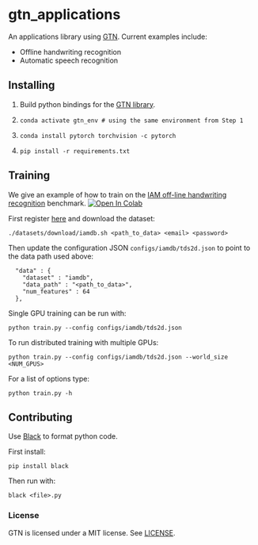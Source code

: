 # gtn_applications

An applications library using [GTN](https://github.com/facebookresearch/gtn).
Current examples include:

- Offline handwriting recognition
- Automatic speech recognition

## Installing

1. Build python bindings for the [GTN library](https://github.com/fairinternal/gtn#using-python-bindings).

2. `conda activate gtn_env # using the same environment from Step 1`

3. `conda install pytorch torchvision -c pytorch`

4. `pip install -r requirements.txt`

## Training

We give an example of how to train on the [IAM off-line handwriting recognition](http://www.fki.inf.unibe.ch/databases/iam-handwriting-database)
benchmark. [![Open In Colab](https://colab.research.google.com/assets/colab-badge.svg)](https://colab.research.google.com/github/facebookresearch/gtn/blob/master/examples/notebooks/IAM_Handwriting_Recognition.ipynb)

First register [here](https://fki.tic.heia-fr.ch/login) and download the dataset:
```
./datasets/download/iamdb.sh <path_to_data> <email> <password>
```

Then update the configuration JSON `configs/iamdb/tds2d.json` to point to the
data path used above:
```
  "data" : {
    "dataset" : "iamdb",
    "data_path" : "<path_to_data>",
    "num_features" : 64
  },
```

Single GPU training can be run with:
```
python train.py --config configs/iamdb/tds2d.json
```

To run distributed training with multiple GPUs:
```
python train.py --config configs/iamdb/tds2d.json --world_size <NUM_GPUS>
```

For a list of options type:
```
python train.py -h
```

## Contributing

Use [Black](https://github.com/psf/black) to format python code.

First install:

```
pip install black
```

Then run with:

```
black <file>.py
```
### License

GTN is licensed under a MIT license. See [LICENSE](LICENSE).
